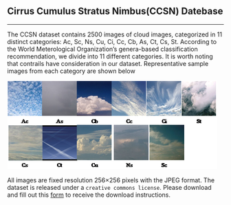 ## Cirrus Cumulus Stratus Nimbus(CCSN) Datebase
---

The CCSN dataset contains 2500 images of cloud images, categorized in 11 distinct categories: Ac, Sc, Ns, Cu, Ci, Cc, Cb, As, Ct, Cs, St. According to the World Meterological Organization’s genera-based classification recommendation, we divide into 11 different categories. It is worth noting that contrails have consideration in our dataset. Representative sample images from each category are shown below

![samples](/cloud_images.png "sample")

All images are fixed resolution 256×256 pixels with the JPEG format. 
The dataset is released under a `creative commons license`. Please download and fill out this [form]() to receive the download instructions.

